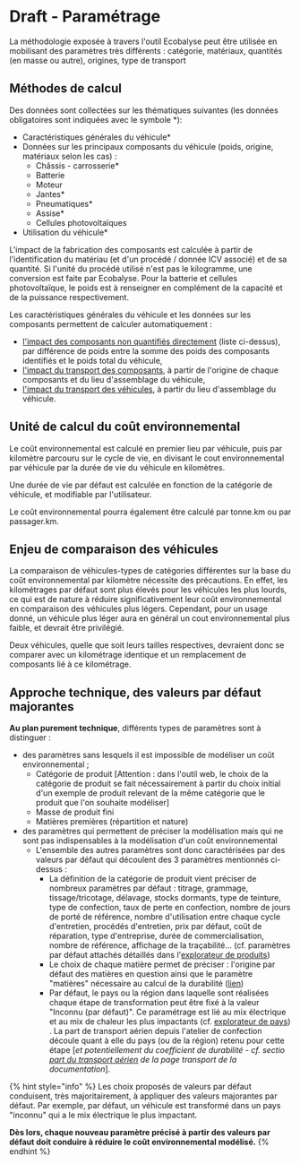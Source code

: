 # Draft - Paramétrage

La méthodologie exposée à travers l'outil Ecobalyse peut être utilisée en mobilisant des paramètres très différents : catégorie, matériaux, quantités (en masse ou autre), origines, type de transport

## Méthodes de calcul

Des données sont collectées sur les thématiques suivantes (les données obligatoires sont indiquées avec le symbole \*):

* Caractéristiques générales du véhicule\*
* Données sur les principaux composants du véhicule (poids, origine, matériaux selon les cas) :&#x20;
  * Châssis - carrosserie\*
  * Batterie
  * Moteur
  * Jantes\*
  * Pneumatiques\*
  * Assise\*
  * Cellules photovoltaïques
* Utilisation du véhicule\*

L'impact de la fabrication des composants est calculée à partir de l'identification du matériau (et d'un procédé / donnée ICV associé) et de sa quantité. Si l'unité du procédé utilisé n'est pas le kilogramme, une conversion est faite par Ecobalyse. Pour la batterie et cellules photovoltaïque, le poids est à renseigner en complément de la capacité et de la puissance respectivement.

Les caractéristiques générales du véhicule et les données sur les composants permettent de calculer automatiquement :

* [l'impact des composants non quantifiés directement](../cycle-de-vie/fabrication-des-composants/autres-composants.md) (liste ci-dessus), par différence de poids entre la somme des poids des composants identifiés et le poids total du véhicule,
* [l'impact du transport des composants](../../transverse/transport/), à partir de l'origine de chaque composants et du lieu d'assemblage du véhicule,
* [l'impact du transport des véhicules](../../transverse/transport/transport-vehicules.md), à partir du lieu d'assemblage du véhicule.

## Unité de calcul du coût environnemental

Le coût environnemental est calculé en premier lieu par véhicule, puis par kilomètre parcouru sur le cycle de vie, en divisant le cout environnemental par véhicule par la durée de vie du véhicule en kilomètres.

Une durée de vie par défaut est calculée en fonction de la catégorie de véhicule, et modifiable par l'utilisateur.

Le coût environnemental pourra également être calculé par tonne.km ou par passager.km.

## Enjeu de comparaison des véhicules

La comparaison de véhicules-types de catégories différentes sur la base du coût environnemental par kilomètre nécessite des précautions. En effet, les kilométrages par défaut sont plus élevés pour les véhicules les plus lourds, ce qui est de nature à réduire significativement leur coût environnemental en comparaison des véhicules plus légers. Cependant, pour un usage donné, un véhicule plus léger aura en général un cout environnemental plus faible, et devrait être privilégié.

Deux véhicules, quelle que soit leurs tailles respectives, devraient donc se comparer avec un kilométrage identique et un remplacement de composants lié à ce kilométrage.

## Approche technique, des valeurs par défaut majorantes

**Au plan purement technique**, différents types de paramètres sont à distinguer :&#x20;

* des paramètres sans lesquels il est impossible de modéliser un coût environnemental ;
  * Catégorie de produit \[Attention : dans l'outil web, le choix de la catégorie de produit se fait nécessairement à partir du choix initial d'un exemple de produit relevant de la même catégorie que le produit que l'on souhaite modéliser]
  * Masse de produit fini
  * Matières premières (répartition et nature)
* des paramètres qui permettent de préciser la modélisation mais qui ne sont pas indispensables à la modélisation d'un coût environnemental
  * L'ensemble des autres paramètres sont donc caractérisées par des valeurs par défaut qui découlent des 3 paramètres mentionnés ci-dessus :&#x20;
    * La définition de la catégorie de produit vient préciser de nombreux paramètres par défaut : titrage, grammage, tissage/tricotage, délavage, stocks dormants, type de teinture, type de confection, taux de perte en confection, nombre de jours de porté de référence, nombre d'utilisation entre chaque cycle d'entretien, procédés d'entretien, prix par défaut, coût de réparation, type d'entreprise, durée de commercialisation, nombre de référence, affichage de la traçabilité... (cf. paramètres par défaut attachés détaillés dans l'[explorateur de produits](https://ecobalyse.beta.gouv.fr/#/explore/textile/products))  &#x20;
    * Le choix de chaque matière permet de préciser : l'origine par défaut des matières en question ainsi que le paramètre "matières" nécessaire au calcul de la durabilité ([lien](https://fabrique-numerique.gitbook.io/ecobalyse/textile/durabilite#matieres))
    * Par défaut, le pays ou la région dans laquelle sont réalisées chaque étape de transformation peut être fixé à la valeur "Inconnu (par défaut)". Ce paramétrage est lié au mix électrique et au mix de chaleur les plus impactants (cf. [explorateur de pays](https://ecobalyse.beta.gouv.fr/#/explore/textile/countries)) . La part de transport aérien depuis l'atelier de confection découle quant à elle du pays (ou de la région) retenu pour cette étape \[_et potentiellement du coefficient de durabilité - cf. sectio_ [_part du transport aérien_](https://fabrique-numerique.gitbook.io/ecobalyse/textile/cycle-de-vie-des-produits-textiles/transport#part-du-transport-aerien) _de la page transport de la documentation_].

{% hint style="info" %}
Les choix proposés de valeurs par défaut conduisent, très majoritairement, à appliquer des valeurs majorantes par défaut. Par exemple, par défaut, un véhicule est transformé dans un pays "inconnu" qui a le mix électrique le plus impactant.

**Dès lors, chaque nouveau paramètre précisé à partir des valeurs par défaut doit conduire à réduire le coût environnemental modélisé.**
{% endhint %}

